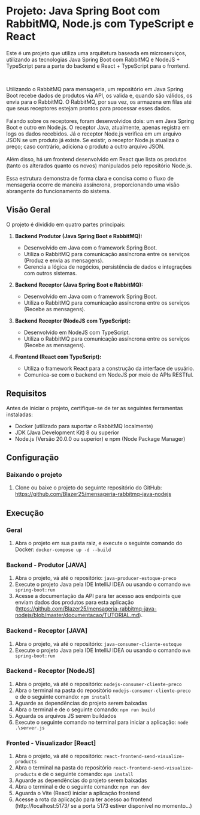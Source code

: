 # Projeto: Java Spring Boot com RabbitMQ, Node.js com TypeScript e React

Este é um projeto que utiliza uma arquitetura baseada em microserviços, utilizando as tecnologias Java Spring Boot com RabbitMQ e NodeJS + TypeScript para a parte do backend e React + TypeScript para o frontend.

<br>

Utilizando o RabbitMQ para mensageria, um repositório em Java Spring Boot recebe dados de produtos via API, os valida e, quando são válidos, os envia para o RabbitMQ. O RabbitMQ, por sua vez, os armazena em filas até que seus receptores estejam prontos para processar esses dados.
<br><br>
Falando sobre os receptores, foram desenvolvidos dois: um em Java Spring Boot e outro em Node.js. O receptor Java, atualmente, apenas registra em logs os dados recebidos. Já o receptor Node.js verifica em um arquivo JSON se um produto já existe. Se existir, o receptor Node.js atualiza o preço; caso contrário, adiciona o produto a outro arquivo JSON.
<br><br>
Além disso, há um frontend desenvolvido em React que lista os produtos (tanto os alterados quanto os novos) manipulados pelo repositório Node.js.
<br><br>
Essa estrutura demonstra de forma clara e concisa como o fluxo de mensageria ocorre de maneira assíncrona, proporcionando uma visão abrangente do funcionamento do sistema.

## Visão Geral

O projeto é dividido em quatro partes principais:

1. **Backend Produtor (Java Spring Boot e RabbitMQ):**

   - Desenvolvido em Java com o framework Spring Boot.
   - Utiliza o RabbitMQ para comunicação assíncrona entre os serviços (Produz e envia as mensagens).
   - Gerencia a lógica de negócios, persistência de dados e integrações com outros sistemas.

2. **Backend Receptor (Java Spring Boot e RabbitMQ):**

   - Desenvolvido em Java com o framework Spring Boot.
   - Utiliza o RabbitMQ para comunicação assíncrona entre os serviços (Recebe as mensagens).

3. **Backend Receptor (NodeJS com TypeScript):**

   - Desenvolvido em NodeJS com TypeScript.
   - Utiliza o RabbitMQ para comunicação assíncrona entre os serviços (Recebe as mensagens).

4. **Frontend (React com TypeScript):**
   - Utiliza o framework React para a construção da interface de usuário.
   - Comunica-se com o backend em NodeJS por meio de APIs RESTful.

## Requisitos

Antes de iniciar o projeto, certifique-se de ter as seguintes ferramentas instaladas:

- Docker (utilizado para suportar o RabbitMQ localmente)
- JDK (Java Development Kit) 8 ou superior
- Node.js (Versão 20.0.0 ou superior) e npm (Node Package Manager)

## Configuração

### Baixando o projeto

1. Clone ou baixe o projeto do seguinte repositório do GitHub: https://github.com/Blazer25/mensageria-rabbitmq-java-nodejs

## Execução

### Geral

1. Abra o projeto em sua pasta raiz, e execute o seguinte comando do Docker: `docker-compose up -d --build`

### Backend - Produtor [JAVA]

1. Abra o projeto, vá até o repositório: `java-producer-estoque-preco`
2. Execute o projeto Java pela IDE IntelliJ IDEA ou usando o comando `mvn spring-boot:run`
3. Acesse a documentação da API para ter acesso aos endpoints que enviam dados dos produtos para esta aplicação (https://github.com/Blazer25/mensageria-rabbitmq-java-nodejs/blob/master/documentacao/TUTORIAL.md).

### Backend - Receptor [JAVA]

1. Abra o projeto, vá até o repositório: `java-consumer-cliente-estoque`
2. Execute o projeto Java pela IDE IntelliJ IDEA ou usando o comando `mvn spring-boot:run`

### Backend - Receptor [NodeJS]

1. Abra o projeto, vá até o repositório: `nodejs-consumer-cliente-preco`
2. Abra o terminal na pasta do repositório `nodejs-consumer-cliente-preco` e de o seguinte comando: `npm install`
3. Aguarde as dependências do projeto serem baixadas
4. Abra o terminal e de o seguinte comando: `npm run build`
5. Aguarda os arquivos JS serem buildados
6. Execute o seguinte comando no terminal para iniciar a aplicação: `node .\server.js`

### Fronted - Visualizador [React]

1. Abra o projeto, vá até o repositório: `react-frontend-send-visualize-products`
2. Abra o terminal na pasta do repositório `react-frontend-send-visualize-products` e de o seguinte comando: `npm install`
3. Aguarde as dependências do projeto serem baixadas
4. Abra o terminal e de o seguinte comando: `npm run dev`
5. Aguarda o Vite (React) iniciar a aplicação frontend
6. Acesse a rota da aplicação para ter acesso ao frontend (http://localhost:5173/ se a porta 5173 estiver disponível no momento...)
